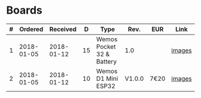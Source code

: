 # Boards

| # |  Ordered | Received | D| Type                           | Rev. | EUR | Link|
|---|----------|----------|--|--------------------------------|------|-----|-------------------------------------|
| 1 |2018-01-05|2018-01-12|15| Wemos Pocket 32 & Battery      | 1.0  |     | [images](/Boards/images/readme.md) |
| 2 |2018-01-05|2018-01-12|10| Wemos D1 Mini ESP32            |V1.0.0| 7€20| [images](/Boards/images/readme.md) |
